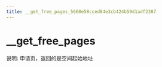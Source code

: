 ```yaml
---
title: __get_free_pages_5660e58cced84e3cb424b59d1adf2387
---
```


# __get_free_pages

说明: 申请页，返回的是空间起始地址